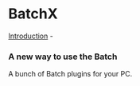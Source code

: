 # BatchX

[Introduction](https://github.com/franzageek/BatchX/README.md#a-new-way-to-use-the-batch) -

### A new way to use the Batch

A bunch of Batch plugins for your PC.
